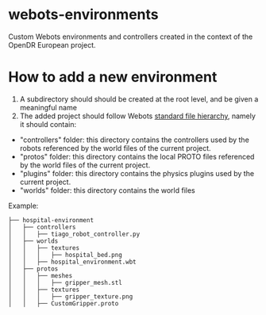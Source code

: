 # webots-environments

Custom Webots environments and controllers created in the context of the OpenDR European project.

# How to add a new environment
1. A subdirectory should should be created at the root level, and be given a meaningful name
2. The added project should follow Webots [standard file hierarchy](https://cyberbotics.com/doc/guide/the-standard-file-hierarchy-of-a-project#the-root-directory-of-a-project), namely it should contain:
- "controllers" folder: this directory contains the controllers used by the robots referenced by the world files of the current project.
- "protos" folder: this directory contains the local PROTO files referenced by the world files of the current project.
- "plugins" folder: this directory contains the physics plugins used by the current project.
- "worlds" folder: this directory contains the world files


Example:
```
├── hospital-environment
│   ├── controllers
│   │   ├── tiago_robot_controller.py
│   ├── worlds
│   │   ├── textures
│   │   │   ├── hospital_bed.png
│   │   ├── hospital_environment.wbt
│   ├── protos
│   │   ├── meshes
│   │   │   ├── gripper_mesh.stl
│   │   ├── textures
│   │   │   ├── gripper_texture.png
│   │   ├── CustomGripper.proto
```
